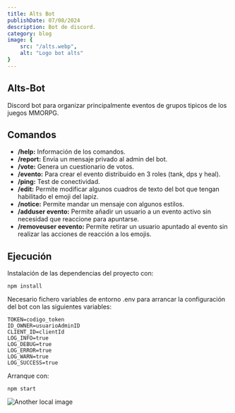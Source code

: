 ```yaml
---
title: Alts Bot
publishDate: 07/08/2024
description: Bot de discord.
category: blog
image: {
    src: "/alts.webp",
    alt: "Logo bot alts"
}
---
```


## Alts-Bot

Discord bot para organizar principalmente eventos de grupos tipicos de los juegos MMORPG.

## Comandos

- **/help:** Información de los comandos.
- **/report:** Envia un mensaje privado al admin del bot.
- **/vote:** Genera un cuestionario de votos.
- **/evento:** Para crear el evento distribuido en 3 roles (tank, dps y heal).
- **/ping:** Test de conectividad.
- **/edit:** Permite modificar algunos cuadros de texto del bot que tengan habilitado el emoji del lapiz.
- **/notice:** Permite mandar un mensaje con algunos estilos.
- **/adduser evento:** Permite añadir un usuario a un evento activo sin necesidad que reaccione para apuntarse.
- **/removeuser eevento:** Permite retirar un usuario apuntado al evento sin realizar las acciones de reacción a los emojis.

## Ejecución

Instalación de las dependencias del proyecto con:

```
npm install
```

Necesario fichero variables de entorno .env para arrancar la configuración del bot con las siguientes variables:
```
TOKEN=codigo_token
ID_OWNER=usuarioAdminID
CLIENT_ID=clientId
LOG_INFO=true
LOG_DEBUG=true
LOG_ERROR=true
LOG_WARN=true
LOG_SUCCESS=true
```
Arranque con:
```
npm start
```


![Another local image](/alts.webp)
